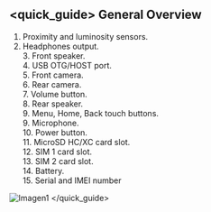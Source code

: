 ## <quick_guide> General Overview

1. Proximity and luminosity sensors.
2. Headphones output.<br> 3. Front speaker.<br> 4. USB OTG/HOST port.<br> 5. Front camera.<br> 6. Rear camera.<br> 7. Volume button.<br> 8. Rear speaker.<br> 9. Menu, Home, Back touch buttons.<br> 9. Microphone.<br> 10. Power button.<br> 11. MicroSD HC/XC card slot.<br> 12. SIM 1 card slot.<br> 13. SIM 2 card slot.<br> 14. Battery.<br> 15. Serial and IMEI number

![Imagen1](http://static.energysistem.com/images/manuals/39594/53738a86b238b.jpg)
</quick_guide>
